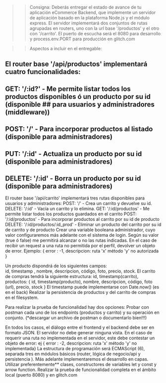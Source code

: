 >>Consigna: Deberás entregar el estado de avance de tu aplicación eCommerce Backend, que implemente un servidor de aplicación basado en la plataforma Node.js y el módulo express. El servidor implementará dos conjuntos de rutas agrupadas en routers, uno con la url base '/productos' y el otro con '/carrito'. El puerto de escucha será el 8080 para desarrollo y process.env.PORT para producción en glitch.com


>>Aspectos a incluir en el entregable: 

## El router base '/api/productos' implementará cuatro funcionalidades:
## GET: '/:id?' - Me permite listar todos los productos disponibles ó un producto por su id (disponible ## para usuarios y administradores (middleware))
## POST: '/' - Para incorporar productos al listado (disponible para administradores)
## PUT: '/:id' - Actualiza un producto por su id (disponible para administradores)
## DELETE: '/:id' - Borra un producto por su id (disponible para administradores)

El router base '/api/carrito' implementará tres rutas disponibles para usuarios y administradores:
POST: '/' - Crea un carrito y devuelve su id.
DELETE: '/:id' - Vacía un carrito y lo elimina.
GET: '/:id/productos' - Me permite listar todos los productos guardados en el carrito
POST: '/:id/productos' - Para incorporar productos al carrito por su id de producto
DELETE: '/:id/productos/:id_prod' - Eliminar un producto del carrito por su id de carrito y de producto
Crear una variable booleana administrador, cuyo valor configuraremos más adelante con el sistema de login. Según su valor (true ó false) me permitirá alcanzar o no las rutas indicadas. En el caso de recibir un request a una ruta no permitida por el perfil, devolver un objeto de error. Ejemplo: { error : -1, descripcion: ruta 'x' método 'y' no autorizada }

Un producto dispondrá de los siguientes campos:  
id, timestamp , nombre, descripcion, código, foto, precio, stock.
El carrito de compras tendrá la siguiente estructura: 
id, timestamp(carrito), productos: { id, timestamp(producto), nombre, descripcion, código, foto (url), precio, stock }
El timestamp puede implementarse con Date.now() (es en el back)
Realizar la persistencia de productos y del carrito de compras en el filesystem.

Para realizar la prueba de funcionalidad hay dos opciones:
Probar con postman cada uno de los endpoints (productos y carrito) y su operación en conjunto. (*descargar un archivo de postman o documentarlo bien!!!)

En todos los casos, el diálogo entre el frontend y el backend debe ser en formato JSON. El servidor no debe generar ninguna vista.
En el caso de requerir una ruta no implementada en el servidor, este debe contestar un objeto de error: ej { error : -2, descripcion: ruta 'x' método 'y' no implementada}
La estructura de programación será ECMAScript (6), separada tres en módulos básicos (router, lógica de negocio/api y persistencia ). Más adelante implementaremos el desarrollo en capas. Utilizar preferentemente** clases, constructores de variables let y const y arrow function.
Realizar la prueba de funcionalidad completa en el ámbito local (puerto 8080) y en glitch.com



